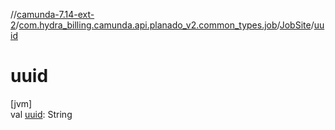 //[camunda-7.14-ext-2](../../../index.md)/[com.hydra_billing.camunda.api.planado_v2.common_types.job](../index.md)/[JobSite](index.md)/[uuid](uuid.md)

# uuid

[jvm]\
val [uuid](uuid.md): String
